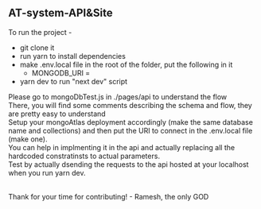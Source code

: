 ## AT-system-API&Site
To run the project -
- git clone it
- run yarn to install dependencies
- make .env.local file in the root of the folder, put the following in it
    - MONGODB_URI = <your mongoDB uri here>
- yarn dev to run "next dev" script

Please go to mongoDbTest.js in ./pages/api to understand the flow <br />
There, you will find some comments describing the schema and flow, they are pretty easy to understand <br />
Setup your mongoAtlas deployment accordingly (make the same database name and collections) and then put the URI to connect in the .env.local file (make one). <br />
You can help in implmenting it in the api and actually replacing all the hardcoded constratinsts to actual parameters. <br />
Test by actually dsending the requests to the api hosted at your localhost when you run yarn dev.

<br />
Thank for your time for contributing!
- Ramesh, the only GOD